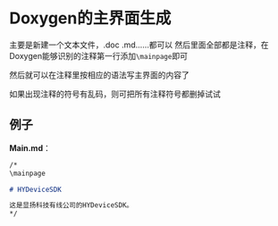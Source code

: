 # Doxygen的主界面生成

主要是新建一个文本文件，.doc .md……都可以
然后里面全部都是注释，在Doxygen能够识别的注释第一行添加`\mainpage`即可

然后就可以在注释里按相应的语法写主界面的内容了

如果出现注释的符号有乱码，则可把所有注释符号都删掉试试

## 例子

**Main.md**：

```markdown
/*
\mainpage

# HYDeviceSDK

这是显扬科技有线公司的HYDeviceSDK。
*/
```
